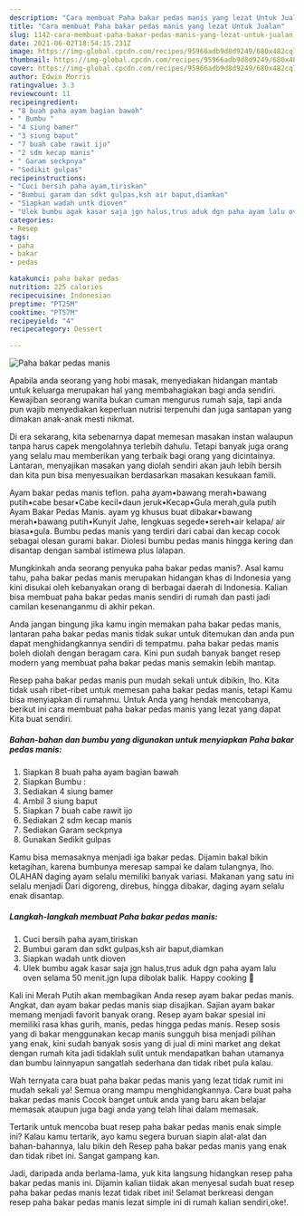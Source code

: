 ```yaml
---
description: "Cara membuat Paha bakar pedas manis yang lezat Untuk Jualan"
title: "Cara membuat Paha bakar pedas manis yang lezat Untuk Jualan"
slug: 1142-cara-membuat-paha-bakar-pedas-manis-yang-lezat-untuk-jualan
date: 2021-06-02T18:54:15.231Z
image: https://img-global.cpcdn.com/recipes/95966adb9d8d9249/680x482cq70/paha-bakar-pedas-manis-foto-resep-utama.jpg
thumbnail: https://img-global.cpcdn.com/recipes/95966adb9d8d9249/680x482cq70/paha-bakar-pedas-manis-foto-resep-utama.jpg
cover: https://img-global.cpcdn.com/recipes/95966adb9d8d9249/680x482cq70/paha-bakar-pedas-manis-foto-resep-utama.jpg
author: Edwin Morris
ratingvalue: 3.3
reviewcount: 11
recipeingredient:
- "8 buah paha ayam bagian bawah"
- " Bumbu "
- "4 siung bamer"
- "3 siung baput"
- "7 buah cabe rawit ijo"
- "2 sdm kecap manis"
- " Garam seckpnya"
- "Sedikit gulpas"
recipeinstructions:
- "Cuci bersih paha ayam,tiriskan"
- "Bumbui garam dan sdkt gulpas,ksh air baput,diamkan"
- "Siapkan wadah untk dioven"
- "Ulek bumbu agak kasar saja jgn halus,trus aduk dgn paha ayam lalu oven selama 50 menit.jgn lupa dibolak balik. Happy cooking 💪"
categories:
- Resep
tags:
- paha
- bakar
- pedas

katakunci: paha bakar pedas 
nutrition: 225 calories
recipecuisine: Indonesian
preptime: "PT25M"
cooktime: "PT57M"
recipeyield: "4"
recipecategory: Dessert

---
```



![Paha bakar pedas manis](https://img-global.cpcdn.com/recipes/95966adb9d8d9249/680x482cq70/paha-bakar-pedas-manis-foto-resep-utama.jpg)

Apabila anda seorang yang hobi masak, menyediakan hidangan mantab untuk keluarga merupakan hal yang membahagiakan bagi anda sendiri. Kewajiban seorang  wanita bukan cuman mengurus rumah saja, tapi anda pun wajib menyediakan keperluan nutrisi terpenuhi dan juga santapan yang dimakan anak-anak mesti nikmat.

Di era  sekarang, kita sebenarnya dapat memesan masakan instan walaupun tanpa harus capek mengolahnya terlebih dahulu. Tetapi banyak juga orang yang selalu mau memberikan yang terbaik bagi orang yang dicintainya. Lantaran, menyajikan masakan yang diolah sendiri akan jauh lebih bersih dan kita pun bisa menyesuaikan berdasarkan masakan kesukaan famili. 

Ayam bakar pedas manis teflon. paha ayam•bawang merah•bawang putih•cabe besar•Cabe kecil•daun jeruk•Kecap•Gula merah,gula putih Ayam Bakar Pedas Manis. ayam yg khusus buat dibakar•bawang merah•bawang putih•Kunyit Jahe, lengkuas segede•sereh•air kelapa/ air biasa•gula. Bumbu pedas manis yang terdiri dari cabai dan kecap cocok sebagai olesan gurami bakar. Diolesi bumbu pedas manis hingga kering dan disantap dengan sambal istimewa plus lalapan.

Mungkinkah anda seorang penyuka paha bakar pedas manis?. Asal kamu tahu, paha bakar pedas manis merupakan hidangan khas di Indonesia yang kini disukai oleh kebanyakan orang di berbagai daerah di Indonesia. Kalian bisa membuat paha bakar pedas manis sendiri di rumah dan pasti jadi camilan kesenanganmu di akhir pekan.

Anda jangan bingung jika kamu ingin memakan paha bakar pedas manis, lantaran paha bakar pedas manis tidak sukar untuk ditemukan dan anda pun dapat menghidangkannya sendiri di tempatmu. paha bakar pedas manis boleh diolah dengan beragam cara. Kini pun sudah banyak banget resep modern yang membuat paha bakar pedas manis semakin lebih mantap.

Resep paha bakar pedas manis pun mudah sekali untuk dibikin, lho. Kita tidak usah ribet-ribet untuk memesan paha bakar pedas manis, tetapi Kamu bisa menyiapkan di rumahmu. Untuk Anda yang hendak mencobanya, berikut ini cara membuat paha bakar pedas manis yang lezat yang dapat Kita buat sendiri.

<!--inarticleads1-->

##### Bahan-bahan dan bumbu yang digunakan untuk menyiapkan Paha bakar pedas manis:

1. Siapkan 8 buah paha ayam bagian bawah
1. Siapkan  Bumbu :
1. Sediakan 4 siung bamer
1. Ambil 3 siung baput
1. Siapkan 7 buah cabe rawit ijo
1. Sediakan 2 sdm kecap manis
1. Sediakan  Garam seckpnya
1. Gunakan Sedikit gulpas


Kamu bisa memasaknya menjadi iga bakar pedas. Dijamin bakal bikin ketagihan, karena bumbunya meresap sampai ke dalam tulangnya, lho. OLAHAN daging ayam selalu memiliki banyak variasi. Makanan yang satu ini selalu menjadi Dari digoreng, direbus, hingga dibakar, daging ayam selalu enak disantap. 

<!--inarticleads2-->

##### Langkah-langkah membuat Paha bakar pedas manis:

1. Cuci bersih paha ayam,tiriskan
1. Bumbui garam dan sdkt gulpas,ksh air baput,diamkan
1. Siapkan wadah untk dioven
1. Ulek bumbu agak kasar saja jgn halus,trus aduk dgn paha ayam lalu oven selama 50 menit.jgn lupa dibolak balik. Happy cooking 💪


Kali ini Merah Putih akan membagikan Anda resep ayam bakar pedas manis. Angkat, dan ayam bakar pedas manis siap disajikan. Sajian ayam bakar memang menjadi favorit banyak orang. Resep ayam bakar spesial ini memiliki rasa khas gurih, manis, pedas hingga pedas manis. Resep sosis yang di bakar menggunakan kecap manis sungguh bisa menjadi pilihan yang enak, kini sudah banyak sosis yang di jual di mini market ang dekat dengan rumah kita jadi tidaklah sulit untuk mendapatkan bahan utamanya dan bumbu lainnyapun sangatlah sederhana dan tidak ribet pula kalau. 

Wah ternyata cara buat paha bakar pedas manis yang lezat tidak rumit ini mudah sekali ya! Semua orang mampu menghidangkannya. Cara buat paha bakar pedas manis Cocok banget untuk anda yang baru akan belajar memasak ataupun juga bagi anda yang telah lihai dalam memasak.

Tertarik untuk mencoba buat resep paha bakar pedas manis enak simple ini? Kalau kamu tertarik, ayo kamu segera buruan siapin alat-alat dan bahan-bahannya, lalu bikin deh Resep paha bakar pedas manis yang enak dan tidak ribet ini. Sangat gampang kan. 

Jadi, daripada anda berlama-lama, yuk kita langsung hidangkan resep paha bakar pedas manis ini. Dijamin kalian tiidak akan menyesal sudah buat resep paha bakar pedas manis lezat tidak ribet ini! Selamat berkreasi dengan resep paha bakar pedas manis lezat simple ini di rumah kalian sendiri,oke!.

